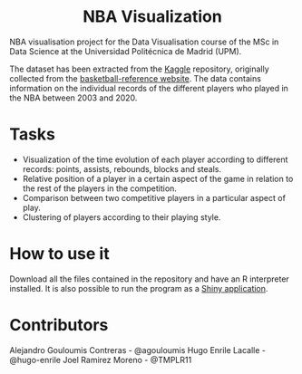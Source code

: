<p align="center">
  <h1 align="center">NBA Visualization</h1>
</p>

NBA visualisation project for the Data Visualisation course of the MSc in Data Science at the Universidad Politécnica de Madrid (UPM).

The dataset has been extracted from the [Kaggle](https://www.kaggle.com/) repository, originally collected from the [basketball-reference website](https://www.basketball-reference.com/). The data contains information on the individual records of the different players who played in the NBA between 2003 and 2020.

# Tasks
* Visualization of the time evolution of each player according to different records: points, assists, rebounds, blocks and steals.
* Relative position of a player in a certain aspect of the game in relation to the rest of the players in the competition.
* Comparison between two competitive players in a particular aspect of play.
* Clustering of players according to their playing style.

# How to use it
Download all the files contained in the repository and have an R interpreter installed. It is also possible to run the program as a [Shiny application](https://agouloumis.shinyapps.io/NBA-visualization/).

# Contributors
Alejandro Gouloumis Contreras - @agouloumis
Hugo Enrile Lacalle - @hugo-enrile
Joel Ramirez Moreno - @TMPLR11
